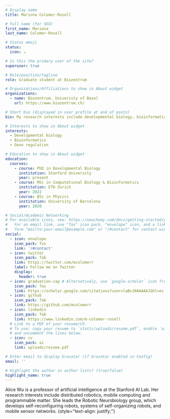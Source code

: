 ```yaml
---
# Display name
title: Mariona Colomer-Rosell

# Full name (for SEO)
first_name: Mariona
last_name: Colomer-Rosell

# Status emoji
status:
  icon: ☕️

# Is this the primary user of the site?
superuser: true

# Role/position/tagline
role: Graduate student at Biozentrum

# Organizations/Affiliations to show in About widget
organizations:
  - name: Biozentrum, University of Basel
    url: https://www.biozentrum.ch/

# Short bio (displayed in user profile at end of posts)
bio: My research interests include developmental biology, bioinformatics and gene regulation.

# Interests to show in About widget
interests:
  - Developmental biology
  - Bioinformatics
  - Gene regulation

# Education to show in About widget
education:
  courses:
    - course: PhD in Developmental Biology
      institution: Stanford University
      year: present
    - course: MSc in Computational Biology & Bioinformatics
      institution: ETH Zurich
      year: 2022
    - course: BSc in Physics
      institution: University of Barcelona
      year: 2020

# Social/Academic Networking
# For available icons, see: https://wowchemy.com/docs/getting-started/page-builder/#icons
#   For an email link, use "fas" icon pack, "envelope" icon, and a link in the
#   form "mailto:your-email@example.com" or "/#contact" for contact widget.
social:
  - icon: envelope
    icon_pack: fas
    link: '/#contact'
  - icon: twitter
    icon_pack: fab
    link: https://twitter.com/mcolomerr
    label: Follow me on Twitter
    display:
      header: true
  - icon: graduation-cap # Alternatively, use `google-scholar` icon from `ai` icon pack
    icon_pack: fas
    link: https://scholar.google.com/citations?user=laBvJ0AAAAAJ&hl=es
  - icon: github
    icon_pack: fab
    link: https://github.com/mcolomerr
  - icon: linkedin
    icon_pack: fab
    link: https://www.linkedin.com/m-colomer-rosell
  # Link to a PDF of your resume/CV.
  # To use: copy your resume to `static/uploads/resume.pdf`, enable `ai` icons in `params.yaml`,
  # and uncomment the lines below.
  - icon: cv
    icon_pack: ai
    link: uploads/resume.pdf

# Enter email to display Gravatar (if Gravatar enabled in Config)
email: ''

# Highlight the author in author lists? (true/false)
highlight_name: true
---
```


Alice Wu is a professor of artificial intelligence at the Stanford AI Lab. Her research interests include distributed robotics, mobile computing and programmable matter. She leads the Robotic Neurobiology group, which develops self-reconfiguring robots, systems of self-organizing robots, and mobile sensor networks.
{style="text-align: justify;"}
